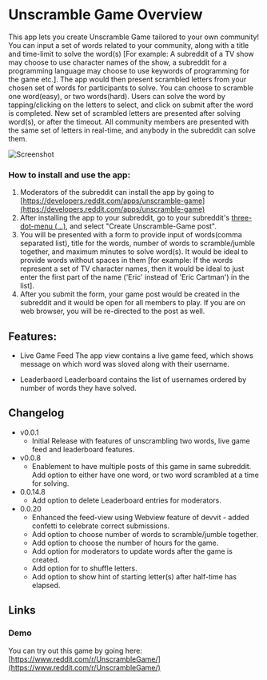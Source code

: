 # Unscramble Game Overview
This app lets you create Unscramble Game tailored to your own community! You can input a set of words related to your community, along with a title and time-limit to solve the word(s) [For example: A subreddit of a TV show may choose to use character names of the show, a subreddit for a programming language may choose to use keywords of programming for the game etc.]. The app would then present scrambled letters from your chosen set of words for participants to solve. You can choose to scramble one word(easy), or two words(hard). Users can solve the word by tapping/clicking on the letters to select, and click on submit after the word is completed. New set of scrambled letters are presented after solving word(s), or after the timeout. All community members are presented with the same set of letters in real-time, and anybody in the subreddit can solve them.

![Screenshot](https://i.imgur.com/zt4WEia.png)

### How to install and use the app:

1) Moderators of the subreddit can install the app by going to [https://developers.reddit.com/apps/unscramble-game](https://developers.reddit.com/apps/unscramble-game)
2) After installing the app to your subreddit, go to your subreddit's [three-dot-menu (...)](https://developers.reddit.com/docs/capabilities/menu-actions), and select "Create Unscramble-Game post".
3) You will be presented with a form to provide input of words(comma separated list), title for the words, number of words to scramble/jumble together, and maximum minutes to solve word(s). It would be ideal to provide words without spaces in them [for example: If the words represent a set of TV character names, then it would be ideal to just enter the first part of the name ('Eric' instead of 'Eric Cartman') in the list].
4) After you submit the form, your game post would be created in the subreddit and it would be open for all members to play. If you are on web browser, you will be re-directed to the post as well.

## Features:
* Live Game Feed
The app view contains a live game feed, which shows message on which word was sloved along with their username.

* Leaderbaord
Leaderboard contains the list of usernames ordered by number of words they have solved.

## Changelog
* v0.0.1
  * Initial Release with features of unscrambling two words, live game feed and leaderboard features.
* v0.0.8
  * Enablement to have multiple posts of this game in same subreddit. Add option to either have one word, or two word scrambled at a time for solving.
* 0.0.14.8
  * Add option to delete Leaderboard entries for moderators.
* 0.0.20
  * Enhanced the feed-view using Webview feature of devvit - added confetti to celebrate correct submissions.
  * Add option to choose number of words to scramble/jumble together.
  * Add option to choose the number of hours for the game.
  * Add option for moderators to update words after the game is created.
  * Add option for to shuffle letters.
  * Add option to show hint of starting letter(s) after half-time has elapsed.

## Links
### Demo
You can try out this game by going here:
[https://www.reddit.com/r/UnscrambleGame/](https://www.reddit.com/r/UnscrambleGame/)
